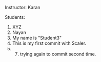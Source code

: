 Instructor: Karan


Students:

1. XYZ
2. Nayan
3. My name is "Student3"
6. This is my first commit with Scaler.
7. 7. trying again to commit second time.